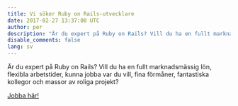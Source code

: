 ```yaml
---
title: Vi söker Ruby on Rails-utvecklare
date: 2017-02-27 13:37:00 UTC
author: per
description: "Är du expert på Ruby on Rails? Vill du ha en fullt marknadsmässig lön, flexibla arbetstider, kunna jobba var du vill, fina förmåner, fantastiska kollegor och massor av roliga projekt?"
disable_comments: false
lang: sv
---
```


Är du expert på Ruby on Rails? Vill du ha en fullt marknadsmässig lön, flexibla arbetstider, kunna jobba var du vill, fina förmåner, fantastiska kollegor och massor av roliga projekt?

[Jobba här!](/en/careers)

